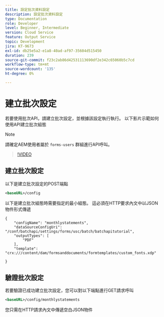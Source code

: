 ```yaml
---
title: 設定批次資料設定
description: 設定批次資料設定
type: Documentation
role: Developer
level: Beginner, Intermediate
version: Cloud Service
feature: Output Service
topic: Development
jira: KT-9673
exl-id: db25e5a2-e1a8-40ad-af97-35604d515450
duration: 239
source-git-commit: f23c2ab86d42531113690df2e342c65060b5c7cd
workflow-type: tm+mt
source-wordcount: '135'
ht-degree: 0%

---
```


# 建立批次設定

若要使用批次API，請建立批次設定，並根據該設定執行執行。 以下影片示範如何使用API建立批次組態

>[!NOTE]
>請確定AEM使用者屬於 ```forms-users``` 群組進行API呼叫。


>[!VIDEO](https://video.tv.adobe.com/v/340241?quality=12&learn=on)

## 建立批次設定

以下是建立批次設定的POST端點

```xml
<baseURL>/config
```

以下是建立批次組態時需要指定的最小組態。 這必須在HTTP要求內文中以JSON物件形式傳遞

```
{
	"configName": "monthlystatements",
	"dataSourceConfigUri": "/conf/batchapi/settings/forms/usc/batch/batchapitutorial",
	"outputTypes": [
		"PDF"
	],
	"template": "crx:///content/dam/formsanddocuments/formtemplates/custom_fonts.xdp"

}
```

## 驗證批次設定

若要驗證已成功建立批次設定，您可以對以下端點進行GET請求呼叫


```xml
<baseURL>/config/monthlystatements
```

您只需在HTTP請求內文中傳遞空白JSON物件
